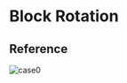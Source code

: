 # Block Rotation 

## Reference
![case0](https://github.com/93jpark/vanilla_tetris/blob/master/src/readme/cae0.png)
